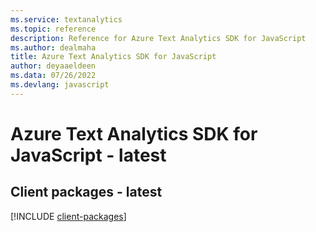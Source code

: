 ```yaml
---
ms.service: textanalytics
ms.topic: reference
description: Reference for Azure Text Analytics SDK for JavaScript
ms.author: dealmaha
title: Azure Text Analytics SDK for JavaScript
author: deyaaeldeen
ms.data: 07/26/2022
ms.devlang: javascript
---
```

# Azure Text Analytics SDK for JavaScript - latest

## Client packages - latest
[!INCLUDE [client-packages](text-analytics-client-index.md)]